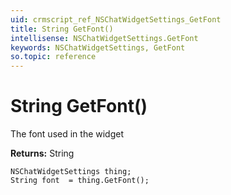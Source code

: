 ```yaml
---
uid: crmscript_ref_NSChatWidgetSettings_GetFont
title: String GetFont()
intellisense: NSChatWidgetSettings.GetFont
keywords: NSChatWidgetSettings, GetFont
so.topic: reference
---
```


# String GetFont()

The font used in the widget

**Returns:** String

```crmscript
NSChatWidgetSettings thing;
String font  = thing.GetFont();
```

